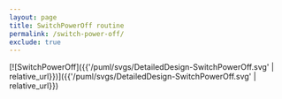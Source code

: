 ```yaml
---
layout: page
title: SwitchPowerOff routine
permalink: /switch-power-off/
exclude: true
---
```


[![SwitchPowerOff]({{'/puml/svgs/DetailedDesign-SwitchPowerOff.svg' | relative_url}})]({{'/puml/svgs/DetailedDesign-SwitchPowerOff.svg' | relative_url}})
